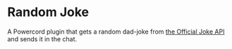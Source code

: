 # Random Joke
A Powercord plugin that gets a random dad-joke from [the Official Joke API](https://official-joke-api.appspot.com/jokes/random) and sends it in the chat.